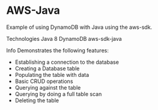# AWS-Java

Example of using DynamoDB with Java using the aws-sdk.

Technologies
Java 8
DynamoDB
aws-sdk-java


Info
Demonstrates the following features:

* Establishing a connection to the database
* Creating a Database table
* Populating the table with data
* Basic CRUD operations
* Querying against the table
* Querying by doing a full table scan
* Deleting the table

